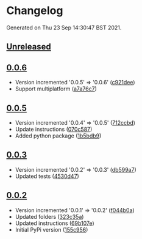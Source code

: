 # Changelog

Generated on Thu 23 Sep 14:30:47 BST 2021.

## [Unreleased](https://github.com/RaymondKirk/uol_auto_vpn.git)


## [0.0.6](https://github.com/RaymondKirk/uol_auto_vpn.git/releases/tag/0.0.6)

- Version incremented '0.0.5' => '0.0.6' ([c921dee](https://github.com/RaymondKirk/uol_auto_vpn.git/commit/c921dee0a37e16acca55ec9092e2bdee7ac95c37))
- Support multiplatform ([a7a76c7](https://github.com/RaymondKirk/uol_auto_vpn.git/commit/a7a76c70eba56d694daddda7e715b827176fd2cf))

## [0.0.5](https://github.com/RaymondKirk/uol_auto_vpn.git/releases/tag/0.0.5)

- Version incremented '0.0.4' => '0.0.5' ([712ccbd](https://github.com/RaymondKirk/uol_auto_vpn.git/commit/712ccbd56907ab64438f86f1d91f684dbd976090))
- Update instructions ([070c587](https://github.com/RaymondKirk/uol_auto_vpn.git/commit/070c5877d00d1bc2d97936f115cca36c4fbe1c89))
- Added python package ([1b5bdb9](https://github.com/RaymondKirk/uol_auto_vpn.git/commit/1b5bdb9aa72e87569d4f3619c0cb8d7b9c6cc5c6))

## [0.0.3](https://github.com/RaymondKirk/uol_auto_vpn.git/releases/tag/0.0.3)

- Version incremented '0.0.2' => '0.0.3' ([db599a7](https://github.com/RaymondKirk/uol_auto_vpn.git/commit/db599a720ec9af9122fff8b6dab8a1577b3b10e9))
- Updated tests ([4530d47](https://github.com/RaymondKirk/uol_auto_vpn.git/commit/4530d47b3e824b19afb8b682c979ac276b209c0e))

## [0.0.2](https://github.com/RaymondKirk/uol_auto_vpn.git/releases/tag/0.0.2)

- Version incremented '0.0.1' => '0.0.2' ([f044b0a](https://github.com/RaymondKirk/uol_auto_vpn.git/commit/f044b0a75312a13dd3da1ce6a275fc8a5d0d3152))
- Updated folders ([323c35a](https://github.com/RaymondKirk/uol_auto_vpn.git/commit/323c35af1b8b6c33cb6bcd9c0a407d4747947bb2))
- Updated instructions ([69b107e](https://github.com/RaymondKirk/uol_auto_vpn.git/commit/69b107e0764f18ba9d4cfb67924d0443e88a7280))
- Initial PyPi version ([155c956](https://github.com/RaymondKirk/uol_auto_vpn.git/commit/155c9562bb82a2f04e9959dda780efcc7145974f))
